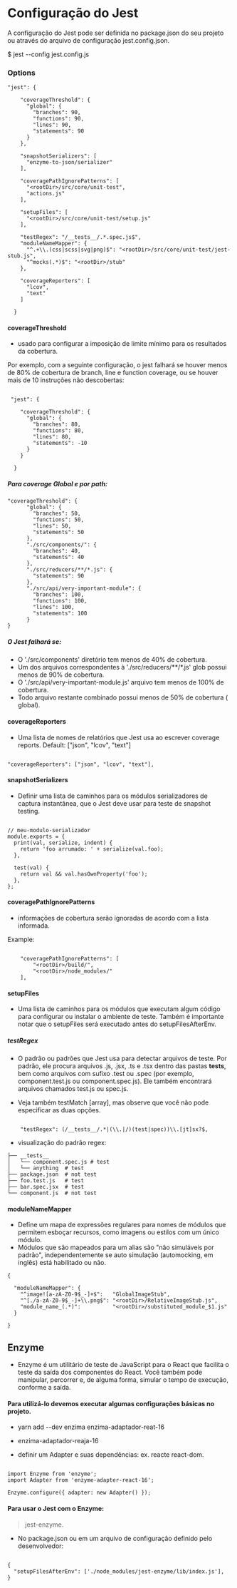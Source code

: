 # Configuração do Jest

A configuração do Jest pode ser definida no package.json do seu projeto ou através do arquivo de configuração
jest.config.json.

$ jest --config jest.config.js

### Options



```
"jest": {

    "coverageThreshold": {
      "global": {
        "branches": 90,
        "functions": 90,
        "lines": 90,
        "statements": 90
      }
    },

    "snapshotSerializers": [
      "enzyme-to-json/serializer"
    ],

    "coveragePathIgnorePatterns": [
      "<rootDir>/src/core/unit-test",
      "actions.js"
    ],

    "setupFiles": [
      "<rootDir>/src/core/unit-test/setup.js"
    ],

    "testRegex": "/__tests__/.*.spec.js$",
    "moduleNameMapper": {
      "^.+\\.(css|scss|svg|png)$": "<rootDir>/src/core/unit-test/jest-stub.js",
      "^mocks(.*)$": "<rootDir>/stub"
    },

    "coverageReporters": [
      "lcov",
      "text"
    ]

  }
```

#### coverageThreshold

 - usado para configurar a imposição de limite mínimo para os resultados da cobertura. 

 Por exemplo, com a seguinte configuração, o jest falhará se houver menos de 80% de cobertura de branch, line e function coverage, ou se houver mais de 10 instruções não descobertas:

```

 "jest": {

    "coverageThreshold": {
      "global": {
        "branches": 80,
        "functions": 80,
        "lines": 80,
        "statements": -10
      }
    }

  }

```

##### Para coverage Global e por path:

```
"coverageThreshold": {
      "global": {
        "branches": 50,
        "functions": 50,
        "lines": 50,
        "statements": 50
      },
      "./src/components/": {
        "branches": 40,
        "statements": 40
      },
      "./src/reducers/**/*.js": {
        "statements": 90
      },
      "./src/api/very-important-module": {
        "branches": 100,
        "functions": 100,
        "lines": 100,
        "statements": 100
      }
}
```

##### O Jest falhará se:

 - O './src/components' diretório tem menos de 40% de cobertura.
 - Um dos arquivos correspondentes à './src/reducers/**/*.js' glob possui menos de 90% de cobertura.
 - O './src/api/very-important-module.js' arquivo tem menos de 100% de cobertura.
 - Todo arquivo restante combinado possui menos de 50% de cobertura ( global).



#### coverageReporters

 - Uma lista de nomes de relatórios que Jest usa ao escrever coverage reports.
 Default: ["json", "lcov", "text"]

```

"coverageReporters": ["json", "lcov", "text"],

```



#### snapshotSerializers

- Definir uma lista de caminhos para os módulos serializadores de captura instantânea, que o Jest deve usar 
  para teste de snapshot testing.

```

// meu-modulo-serializador
module.exports = {
  print(val, serialize, indent) {
    return 'foo arrumado: ' + serialize(val.foo);
  },

  test(val) {
    return val && val.hasOwnProperty('foo');
  },
};

```

#### coveragePathIgnorePatterns

- informações de cobertura serão ignoradas de acordo com a lista informada.

Example: 
```
    
    "coveragePathIgnorePatterns": [
        "<rootDir>/build/",
        "<rootDir>/node_modules/"
    ],

```

#### setupFiles

- Uma lista de caminhos para os módulos que executam algum código para configurar ou instalar o ambiente de teste.
  Também é importante notar que o setupFiles será executado antes do setupFilesAfterEnv.

##### testRegex

- O padrão ou padrões que Jest usa para detectar arquivos de teste. Por padrão, ele procura arquivos .js, .jsx, .ts e .tsx  dentro das pastas __tests__, bem como arquivos com sufixo .test ou .spec (por exemplo, component.test.js ou component.spec.js). Ele também encontrará arquivos chamados test.js ou spec.js.

 - Veja também testMatch [array], mas observe que você não pode especificar as duas opções.

```

    "testRegex": (/__tests__/.*|(\\.|/)(test|spec))\\.[jt]sx?$,

```

- visualização do padrão regex:

```
├── __tests__
│   └── component.spec.js # test  
│   └── anything  # test  
├── package.json  # not test  
├── foo.test.js   # test  
├── bar.spec.jsx  # test  
└── component.js  # not test  
```

#### moduleNameMapper

- Define um mapa de expressões regulares para nomes de módulos que permitem esboçar recursos, como imagens ou estilos com um único módulo.
- Módulos que são mapeados para um alias são "não simuláveis por padrão", independentemente se auto simulação (automocking, em inglês) está habilitado ou não.

```
{  
  
  "moduleNameMapper": {  
    "^image![a-zA-Z0-9$_-]+$":   "GlobalImageStub",  
    "^[./a-zA-Z0-9$_-]+\\.png$": "<rootDir>/RelativeImageStub.js",  
    "module_name_(.*)":          "<rootDir>/substituted_module_$1.js"  
  }  

}
```

## Enzyme

- Enzyme é um utilitário de teste de JavaScript para o React que facilita o teste da saída dos componentes do React. Você   também pode manipular, percorrer e, de alguma forma, simular o tempo de execução, conforme a saída.  

#### Para utilizá-lo devemos executar algumas configurações básicas no projeto.


- yarn add --dev enzima enzima-adaptador-reat-16
- enzima-adaptador-reaja-16

- definir um Adapter e suas dependências: ex. reacte react-dom.

```

import Enzyme from 'enzyme';
import Adapter from 'enzyme-adapter-react-16';
 
Enzyme.configure({ adapter: new Adapter() });

```

#### Para usar o Jest com o Enzyme: 
 > jest-enzyme.
- No package.json ou em um arquivo de configuração definido pelo desenvolvedor:

```

{
  "setupFilesAfterEnv": ['./node_modules/jest-enzyme/lib/index.js'],
}

```



